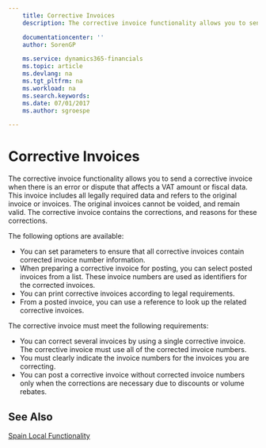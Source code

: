 ```yaml
---
    title: Corrective Invoices
    description: The corrective invoice functionality allows you to send a corrective invoice when there is an error or dispute that affects a VAT amount or fiscal data. This invoice includes all legally required data and refers to the original invoice or invoices.

    documentationcenter: ''
    author: SorenGP

    ms.service: dynamics365-financials
    ms.topic: article
    ms.devlang: na
    ms.tgt_pltfrm: na
    ms.workload: na
    ms.search.keywords:
    ms.date: 07/01/2017
    ms.author: sgroespe

---
```

# Corrective Invoices
The corrective invoice functionality allows you to send a corrective invoice when there is an error or dispute that affects a VAT amount or fiscal data. This invoice includes all legally required data and refers to the original invoice or invoices. The original invoices cannot be voided, and remain valid. The corrective invoice contains the corrections, and reasons for these corrections.  

The following options are available:  

- You can set parameters to ensure that all corrective invoices contain corrected invoice number information.  
- When preparing a corrective invoice for posting, you can select posted invoices from a list. These invoice numbers are used as identifiers for the corrected invoices.  
- You can print corrective invoices according to legal requirements.  
- From a posted invoice, you can use a reference to look up the related corrective invoices.  

The corrective invoice must meet the following requirements:  

- You can correct several invoices by using a single corrective invoice. The corrective invoice must use all of the corrected invoice numbers.  
- You must clearly indicate the invoice numbers for the invoices you are correcting.  
- You can post a corrective invoice without corrected invoice numbers only when the corrections are necessary due to discounts or volume rebates.  

## See Also  
 [Spain Local Functionality](spain-local-functionality.md)
